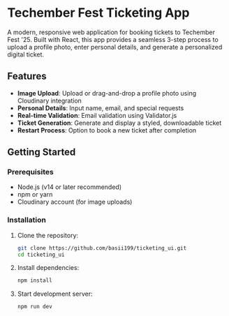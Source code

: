 # Techember Fest Ticketing App

A modern, responsive web application for booking tickets to Techember Fest '25. Built with React, this app provides a seamless 3-step process to upload a profile photo, enter personal details, and generate a personalized digital ticket.

## Features

- **Image Upload**: Upload or drag-and-drop a profile photo using Cloudinary integration
- **Personal Details**: Input name, email, and special requests
- **Real-time Validation**: Email validation using Validator.js
- **Ticket Generation**: Generate and display a styled, downloadable ticket
- **Restart Process**: Option to book a new ticket after completion

## Getting Started

### Prerequisites

- Node.js (v14 or later recommended)
- npm or yarn
- Cloudinary account (for image uploads)

### Installation

1. Clone the repository:
   ```bash
   git clone https://github.com/basii199/ticketing_ui.git
   cd ticketing_ui
2. Install dependencies:
   ```bash
   npm install
3. Start development server:
   ```bash
   npm run dev
